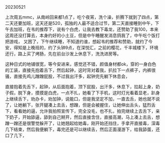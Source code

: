 20230521

上次周五mmc，从南岭回来都1点了，吃个夜宵，洗个澡，折腾下就到了四点，第二天还要加班，这天还是520，孤独的人最不适合过节，第二天直接睡到中午，下午去加班，在韦的推荐下，说有个白虎，让我去教下毒龙，还赞助了我100，本来这周还没打算去，本身约好的小土豆，但是中午睡醒发消息鸽我了，中午吃个饭打把游戏， 又困了，下午继续睡，不知道约谁，想起韦的推荐和赞助，就约了今安，得知是上晚班的，约了头钟9点，在深悦汇，之前的樱花，千丰城楼下，环境还行，路上买了烤肠，先在前台沙发上休息下，洗洗进房等。

这种日式的地铺很宽，等今安进来，感觉还不错，颜值身材都ok，穿的一身白色的工装，直接先抱着舌下，然后起钟，这时背对着我，扒拉下一点裤子，内裤很骚，直接先鸡儿蹭蹭屁股，不过我出汗多，起钟完先躺下休息会，

直接抱着先舌下，起钟，从后面抱着，顶下屁股，出汗多，休息下，拉起上身，奶子假，脱下身，摸摸是白虎，一点不扎，她看了下手机，这时灯光看着显老，趴身上继续舌下，劝办卡，劝加钟，说能口，但是我坚定不加，一直去舌，她也就不说了，让她躺下，张开腿凑上去舌，想蹭，但是会被握住，让她伸出舌头，猛烈舌下，看看她的逼，允许我拍照宣传下，完全没毛，也不扎，拍完继续上去舌下，亲下奶子，开始舔逼，舔到自己掰开，然后直接含住，直接高潮，马上凑上去舌，想蹭一蹭还是很警觉躲开了，让她翘起给她毒，刚开始还挡住，手拿开直接毒，深毒几下结束，然后我便躺下，毒完还是可以继续舌，然后正面漫游下，给我舔蛋，还口了几下，